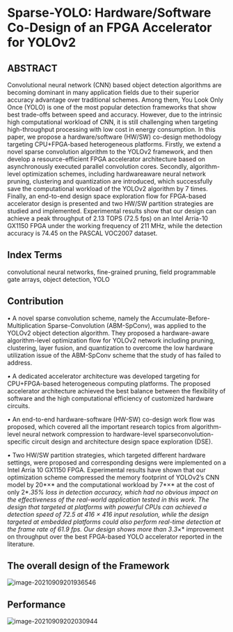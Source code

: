 # Sparse-YOLO: Hardware/Software Co-Design of an FPGA Accelerator for YOLOv2
## ABSTRACT

Convolutional neural network (CNN) based object detection algorithms are becoming dominant in many application fields due to their superior accuracy advantage over traditional schemes. Among them, You Look Only Once (YOLO) is one of the most popular detection frameworks that show best trade-offs between speed and accuracy. However, due to the intrinsic high computational workload of CNN, it is still challenging when targeting high-throughput processing with low cost in energy consumption. In this paper, we propose a hardware/software (HW/SW) co-design methodology targeting CPU+FPGA-based heterogeneous platforms. Firstly, we extend a novel sparse convolution algorithm to the YOLOv2 framework, and then develop a resource-efficient FPGA accelerator architecture based on asynchronously executed parallel convolution cores. Secondly, algorithm-level optimization schemes, including hardwareaware neural network pruning, clustering and quantization are introduced, which successfully save the computational workload of the YOLOv2 algorithm by 7 times. Finally, an end-to-end design space exploration flow for FPGA-based accelerator design is presented and two HW/SW partition strategies are studied and implemented. Experimental results show that our design can achieve a peak throughput of 2.13 TOPS (72.5 fps) on an Intel Arria-10 GX1150 FPGA under the working frequency of 211 MHz, while the detection accuracy is 74.45 on the PASCAL VOC2007 dataset.

## Index Terms

convolutional neural networks, fine-grained pruning, field programmable gate arrays, object detection, YOLO

## Contribution

*•* A novel sparse convolution scheme, namely the Accumulate-Before-Multiplication Sparse-Convolution (ABM-SpConv), was applied to the YOLOv2 object detection algorithm. They proposed a hardware-aware algorithm-level optimization flow for YOLOv2 network including pruning, clustering, layer fusion, and quantization to overcome the low hardware utilization issue of the ABM-SpConv scheme that the study of  has failed to address.

*•* A dedicated accelerator architecture was developed targeting for CPU+FPGA-based heterogeneous computing platforms. The proposed accelerator architecture achieved the best balance between the flexibility of software and the high computational efficiency of customized hardware circuits.

*•* An end-to-end hardware-software (HW-SW) co-design work flow was proposed, which covered all the important research topics from algorithm-level neural network compression to hardware-level sparseconvolution-specific circuit design and architecture design space exploration (DSE).

*•* Two HW/SW partition strategies, which targeted different hardware settings, were proposed and corresponding designs were implemented on a Intel Arria 10 GX1150 FPGA. Experimental results have shown that our optimization scheme compressed the memory footprint of YOLOv2’s CNN model by 20*×* and the computational workload by 7*×* at the cost of only 2*.*35% loss in detection accuracy, which had no obvious impact on the effectiveness of the real-world application tested in this work. The design that targeted at platforms with powerful CPUs can achieved a detection speed of 72.5 at 416 *×* 416 input resolution, while the design targeted at embedded platforms could also perform real-time detection at the frame rate of 61.9 fps. Our design shows more than 3*.*3*×* improvement on throughput over the best FPGA-based YOLO accelerator reported in the literature.

## The overall design of the Framework

![image-20210909201936546](https://gitee.com/feiyipengfei/pic-md1/raw/master/20210909201936.png)

## Performance

![image-20210909202030944](https://gitee.com/feiyipengfei/pic-md1/raw/master/20210909202030.png)

